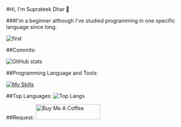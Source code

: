 #Hi, I'm Suprateek Dhar :wave:

###I'm a beginner although I've studied programming in one specific language since long.

![first](https://media.tenor.com/bCfpwMjfAi0AAAAC/cat-typing.gif)

##Commits:

![GitHub stats](https://github-readme-stats.vercel.app/api?username=sdcardbro123&show_icons=true&theme=tokyonight)

##Programming Language and Tools:

[![My Skills](https://skillicons.dev/icons?i=python,html,css,blender,c,cpp,js,bots,discord,flask,git,github,gitlab,githubactions,java,linux,md,replit,stackoverflow,twitter,vscode,godot,unreal,unity)](https://skillicons.dev)

##Top Languages:
![Top Langs](https://github-readme-stats.vercel.app/api/top-langs/?username=sdcardbro123&theme=tokyonight)

##Request:
<a href="https://www.buymeacoffee.com/suprateekdhar" target="_blank"><img src="https://cdn.buymeacoffee.com/buttons/default-orange.png" alt="Buy Me A Coffee" height="41" width="174"></a>
